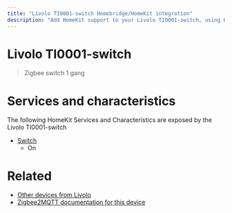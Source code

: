```yaml
---
title: "Livolo TI0001-switch Homebridge/HomeKit integration"
description: "Add HomeKit support to your Livolo TI0001-switch, using Homebridge, Zigbee2MQTT and homebridge-z2m."
---
```

<!---
This file has been GENERATED using src/docgen/docgen.ts
DO NOT EDIT THIS FILE MANUALLY!
-->
# Livolo TI0001-switch
> Zigbee switch 1 gang


# Services and characteristics
The following HomeKit Services and Characteristics are exposed by
the Livolo TI0001-switch

* [Switch](../../switch.md)
  * On


# Related
* [Other devices from Livolo](../index.md#livolo)
* [Zigbee2MQTT documentation for this device](https://www.zigbee2mqtt.io/devices/TI0001-switch.html)